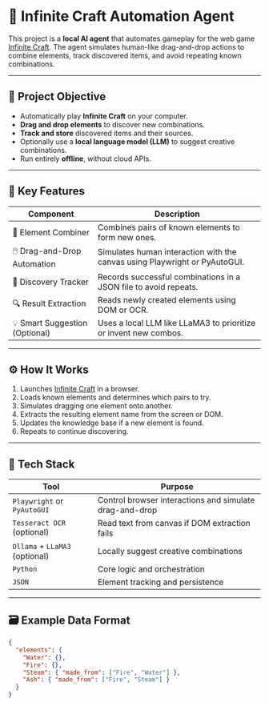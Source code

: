 # 🧠 Infinite Craft Automation Agent

This project is a **local AI agent** that automates gameplay for the web game [Infinite Craft](https://neal.fun/infinite-craft/). The agent simulates human-like drag-and-drop actions to combine elements, track discovered items, and avoid repeating known combinations.

---

## 🎯 Project Objective

- Automatically play **Infinite Craft** on your computer.
- **Drag and drop elements** to discover new combinations.
- **Track and store** discovered items and their sources.
- Optionally use a **local language model (LLM)** to suggest creative combinations.
- Run entirely **offline**, without cloud APIs.

---

## 🧩 Key Features

| Component | Description |
|----------|-------------|
| 🔁 Element Combiner | Combines pairs of known elements to form new ones. |
| 🖱️ Drag-and-Drop Automation | Simulates human interaction with the canvas using Playwright or PyAutoGUI. |
| 🧠 Discovery Tracker | Records successful combinations in a JSON file to avoid repeats. |
| 🔍 Result Extraction | Reads newly created elements using DOM or OCR. |
| 💡 Smart Suggestion (Optional) | Uses a local LLM like LLaMA3 to prioritize or invent new combos. |

---

## ⚙️ How It Works

1. Launches [Infinite Craft](https://neal.fun/infinite-craft/) in a browser.
2. Loads known elements and determines which pairs to try.
3. Simulates dragging one element onto another.
4. Extracts the resulting element name from the screen or DOM.
5. Updates the knowledge base if a new element is found.
6. Repeats to continue discovering.

---

## 🔨 Tech Stack

| Tool | Purpose |
|------|---------|
| `Playwright` or `PyAutoGUI` | Control browser interactions and simulate drag-and-drop |
| `Tesseract OCR` (optional) | Read text from canvas if DOM extraction fails |
| `Ollama` + `LLaMA3` (optional) | Locally suggest creative combinations |
| `Python` | Core logic and orchestration |
| `JSON` | Element tracking and persistence |

---

## 🗃️ Example Data Format

```json
{
  "elements": {
    "Water": {},
    "Fire": {},
    "Steam": { "made_from": ["Fire", "Water"] },
    "Ash": { "made_from": ["Fire", "Steam"] }
  }
}
